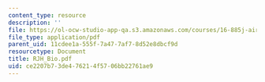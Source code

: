 ```yaml
---
content_type: resource
description: ''
file: https://ol-ocw-studio-app-qa.s3.amazonaws.com/courses/16-885j-aircraft-systems-engineering-fall-2004/ce2207b73de476214f5706bb22761ae9_RJH_Bio.pdf
file_type: application/pdf
parent_uid: 11cdee1a-555f-7a47-7af7-8d52e8dbcf9d
resourcetype: Document
title: RJH_Bio.pdf
uid: ce2207b7-3de4-7621-4f57-06bb22761ae9
---
```

